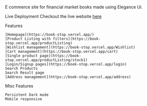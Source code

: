 E commerce site for financial market books made using Elegance Ui.

Live Deployment
Checkout the live website [here](https://book-stop.vercel.app/)

Features

    [Homepage](https://book-stop.vercel.app/)
    [Product Listing with filters](https://book-stop.vercel.app/productListing)
    [Wishlist management](https://book-stop.vercel.app/Wishlist)
    [Cart management](https://book-stop.vercel.app/cart)
    [Single product page](https://book-stop.vercel.app/productListing/stock1)
    [Login/Signup pages](https://book-stop.vercel.app/login)
    Search Products
    Search Result page
    [Address management](https://book-stop.vercel.app/address)

Misc Features

    Persistent Dark mode
    Mobile responsive

